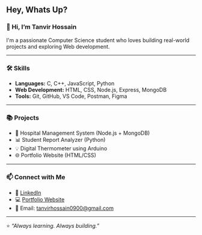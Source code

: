 ## Hey, Whats Up?

### 👋 Hi, I’m Tanvir Hossain 
I'm a passionate Computer Science student who loves building real-world projects and exploring Web development.

---

### 🛠️ Skills
- **Languages:** C, C++, JavaScript, Python
- **Web Development:** HTML, CSS, Node.js, Express, MongoDB
- **Tools:** Git, GitHub, VS Code, Postman, Figma

---

### 📚 Projects
- 🏥 Hospital Management System (Node.js + MongoDB)
- 📊 Student Report Analyzer (Python)
- 💡 Digital Thermometer using Arduino
- 🌐 Portfolio Website (HTML/CSS)

---

### 📫 Connect with Me
- 💼 [LinkedIn](https://www.linkedin.com/tanvirh2001)
- 💻 [Portfolio Website](http://127.0.0.1:5500/tanvir.html)
- 📧 Email: tanvirhossain0900@gmail.com

---

⭐ *“Always learning. Always building.”*

